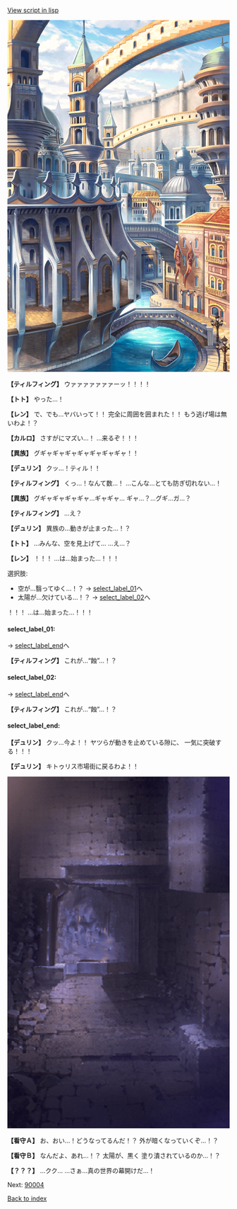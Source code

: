 [View script in lisp](../scripts/1630603.txt)

![006_town2.png](../images/backgrounds/006_town2.png)

**【ティルフィング】**
ウァァァァァァァーッ！！！！

**【トト】**
やった…！

**【レン】**
で、でも…ヤバいって！！
完全に周囲を囲まれた！！
もう逃げ場は無いわよ！？

**【カルロ】**
さすがにマズい…！
…来るぞ！！！

**【異族】**
グギャギャギャギャギャギャギャ！！

**【デュリン】**
クッ…！ティル！！

**【ティルフィング】**
くっ…！なんて数…！
…こんな…とても防ぎ切れない…！

**【異族】**
グギャギャギャギャ…ギャギャ…
ギャ…？…グギ…ガ…？

**【ティルフィング】**
…え？

**【デュリン】**
異族の…動きが止まった…！？

**【トト】**
…みんな、空を見上げて…
…え…？

**【レン】**
！！！
…は…始まった…！！！

選択肢:
- 空が…翳ってゆく…！？ → [select_label_01](#select_label_01)へ
- 太陽が…欠けている…！？ → [select_label_02](#select_label_02)へ

！！！
…は…始まった…！！！

#### select_label_01:
 → [select_label_end](#select_label_end)へ

**【ティルフィング】**
これが…“蝕”…！？

#### select_label_02:
 → [select_label_end](#select_label_end)へ

**【ティルフィング】**
これが…“蝕”…！？

#### select_label_end:

**【デュリン】**
クッ…今よ！！
ヤツらが動きを止めている隙に、
一気に突破する！！！

**【デュリン】**
キトゥリス市場街に戻るわよ！！

![006_jail.png](../images/backgrounds/006_jail.png)

**【看守Ａ】**
お、おい…！どうなってるんだ！？
外が暗くなっていくぞ…！？

**【看守Ｂ】**
なんだよ、あれ…！？
太陽が、黒く
塗り潰されているのか…！？

**【？？？】**
…クク…
…さぁ…真の世界の幕開けだ…！


Next: [90004](90004.md)

[Back to index](index.md)
